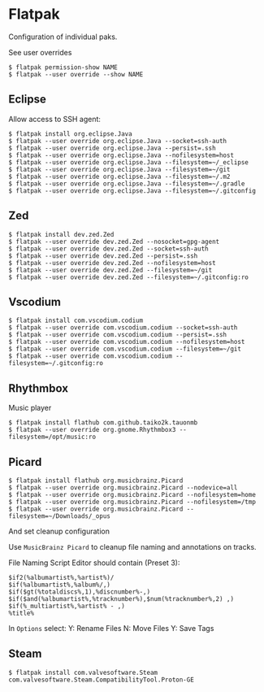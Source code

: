 # Flatpak

Configuration of individual paks.

See user overrides

```console
$ flatpak permission-show NAME
$ flatpak --user override --show NAME
```


## Eclipse

Allow access to SSH agent:

```console
$ flatpak install org.eclipse.Java
$ flatpak --user override org.eclipse.Java --socket=ssh-auth
$ flatpak --user override org.eclipse.Java --persist=.ssh
$ flatpak --user override org.eclipse.Java --nofilesystem=host
$ flatpak --user override org.eclipse.Java --filesystem=~/_eclipse
$ flatpak --user override org.eclipse.Java --filesystem=~/git
$ flatpak --user override org.eclipse.Java --filesystem=~/.m2
$ flatpak --user override org.eclipse.Java --filesystem=~/.gradle
$ flatpak --user override org.eclipse.Java --filesystem=~/.gitconfig
```

## Zed

```console
$ flatpak install dev.zed.Zed
$ flatpak --user override dev.zed.Zed --nosocket=gpg-agent
$ flatpak --user override dev.zed.Zed --socket=ssh-auth
$ flatpak --user override dev.zed.Zed --persist=.ssh
$ flatpak --user override dev.zed.Zed --nofilesystem=host
$ flatpak --user override dev.zed.Zed --filesystem=~/git
$ flatpak --user override dev.zed.Zed --filesystem=~/.gitconfig:ro
```

## Vscodium

```console
$ flatpak install com.vscodium.codium
$ flatpak --user override com.vscodium.codium --socket=ssh-auth
$ flatpak --user override com.vscodium.codium --persist=.ssh
$ flatpak --user override com.vscodium.codium --nofilesystem=host
$ flatpak --user override com.vscodium.codium --filesystem=~/git
$ flatpak --user override com.vscodium.codium --filesystem=~/.gitconfig:ro
```

## Rhythmbox

Music player

```console
$ flatpak install flathub com.github.taiko2k.tauonmb
$ flatpak --user override org.gnome.Rhythmbox3 --filesystem=/opt/music:ro
```

## Picard

```console
$ flatpak install flathub org.musicbrainz.Picard
$ flatpak --user override org.musicbrainz.Picard --nodevice=all
$ flatpak --user override org.musicbrainz.Picard --nofilesystem=home
$ flatpak --user override org.musicbrainz.Picard --nofilesystem=/tmp
$ flatpak --user override org.musicbrainz.Picard --filesystem=~/Downloads/_opus
```

And set cleanup configuration

Use `MusicBrainz Picard` to cleanup file naming and annotations on tracks.

File Naming Script Editor should contain (Preset 3):

```text
$if2(%albumartist%,%artist%)/
$if(%albumartist%,%album%/,)
$if($gt(%totaldiscs%,1),%discnumber%-,)
$if($and(%albumartist%,%tracknumber%),$num(%tracknumber%,2) ,)
$if(%_multiartist%,%artist% - ,)
%title%
```

In `Options` select:
 Y: Rename Files
 N: Move Files
 Y: Save Tags

## Steam

```console
$ flatpak install com.valvesoftware.Steam com.valvesoftware.Steam.CompatibilityTool.Proton-GE
```
